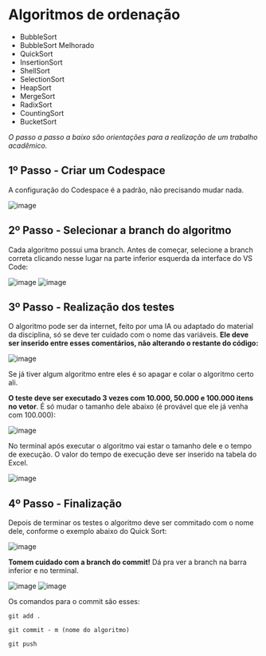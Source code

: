 # Algoritmos de ordenação 
- BubbleSort
- BubbleSort Melhorado
- QuickSort
- InsertionSort
- ShellSort
- SelectionSort
- HeapSort
- MergeSort
- RadixSort
- CountingSort
- BucketSort

*O passo a passo a baixo são orientações para a realização de um trabalho acadêmico.*

## 1º Passo - Criar um Codespace

A configuração do Codespace é a padrão, não precisando mudar nada.

![image](https://github.com/user-attachments/assets/00f73d89-dbe2-4465-811b-7775bacb810c)

## 2º Passo - Selecionar a branch do algoritmo

Cada algoritmo possui uma branch. Antes de começar, selecione a branch correta clicando nesse lugar na parte inferior esquerda da interface do VS Code:

![image](https://github.com/user-attachments/assets/b6b393d4-2afb-4613-bf67-3699dd847fb5)
![image](https://github.com/user-attachments/assets/a4988f62-a430-439f-86b7-c0e25675f6d6)

## 3º Passo - Realização dos testes

O algoritmo pode ser da internet, feito por uma IA ou adaptado do material da disciplina, só se deve ter cuidado com o nome das variáveis.
**Ele deve ser inserido entre esses comentários, não alterando o restante do código:**

![image](https://github.com/user-attachments/assets/b2ccd8d5-7f86-4fe9-ad4f-3f49bb435515)

Se já tiver algum algoritmo entre eles é so apagar e colar o algoritmo certo ali.

**O teste deve ser executado 3 vezes com 10.000, 50.000 e 100.000 itens no vetor**. É só mudar o tamanho dele abaixo (é provável que ele já venha com 100.000):

![image](https://github.com/user-attachments/assets/b3f494d9-8cb9-4677-9af3-01ae9eb4f34d)

No terminal após executar o algoritmo vai estar o tamanho dele e o tempo de execução. O valor do tempo de execução deve ser inserido na tabela do Excel.

![image](https://github.com/user-attachments/assets/468a1c65-c313-4a89-86a8-e96a7675fe43)

## 4º Passo - Finalização

Depois de terminar os testes o algoritmo deve ser commitado com o nome dele, conforme o exemplo abaixo do Quick Sort:

![image](https://github.com/user-attachments/assets/5bc86b20-1f35-456a-8d3a-99c155042928)

**Tomem cuidado com a branch do commit!** Dá pra ver a branch na barra inferior e no terminal.

![image](https://github.com/user-attachments/assets/0d63b260-776a-454a-929d-0a8efff87d71)
![image](https://github.com/user-attachments/assets/8353415a-edbb-4166-a34e-b4cbbe1d2378)

Os comandos para o commit são esses:

```
git add .
```
```
git commit - m (nome do algoritmo)
```
```
git push 
```





